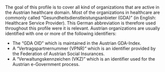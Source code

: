 The goal of this profile is to cover all kind of organizations that are active in the Austrian healthcare domain.
Most of the organizations in healthcare are commonly called “Gesundheitsdienstleistungsanbieter (GDA)” (in English: Healthcare Service Provider). This German abbreviation is therefore used throughout this profile were it is relevant.
Austrian organizations are usually identified with one or more of the following identifiers:
- The “GDA OID” which is maintained in the Austrian GDA-Index.
- A “Vertragspartnernummer (VPNR)“  which is an identifier provided by the Federation of Austrian Social Insurances.
- A “Verwaltungskennzeichen (VKZ)” which is an identifier used for the Austrian e-Government process.

